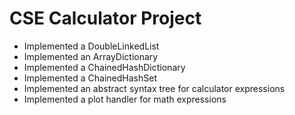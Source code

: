 # CSE Calculator Project 
- Implemented a DoubleLinkedList
- Implemented an ArrayDictionary
- Implemented a ChainedHashDictionary
- Implemented a ChainedHashSet
- Implemented an abstract syntax tree for calculator expressions
- Implemented a plot handler for math expressions
